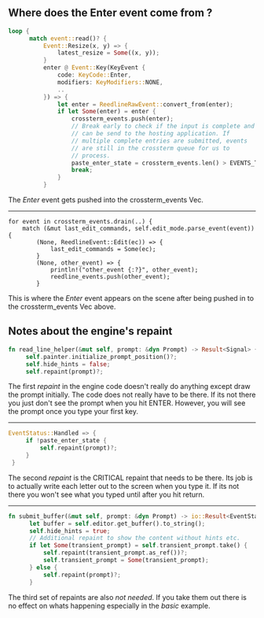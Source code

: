 
## Where does the Enter event come from ?

```rust
loop {
      match event::read()? {
          Event::Resize(x, y) => {
              latest_resize = Some((x, y));
          }
          enter @ Event::Key(KeyEvent {
              code: KeyCode::Enter,
              modifiers: KeyModifiers::NONE,
              ..
          }) => {
              let enter = ReedlineRawEvent::convert_from(enter);
              if let Some(enter) = enter {
                  crossterm_events.push(enter);
                  // Break early to check if the input is complete and
                  // can be send to the hosting application. If
                  // multiple complete entries are submitted, events
                  // are still in the crossterm queue for us to
                  // process.
                  paste_enter_state = crossterm_events.len() > EVENTS_THRESHOLD;
                  break;
              }
          }
```

The *Enter* event gets pushed into the crossterm_events Vec.

---

```
for event in crossterm_events.drain(..) {
    match (&mut last_edit_commands, self.edit_mode.parse_event(event)) {
        (None, ReedlineEvent::Edit(ec)) => {
            last_edit_commands = Some(ec);
        }
        (None, other_event) => {
            println!("other_event {:?}", other_event);
            reedline_events.push(other_event);
        }
```

This is where the *Enter* event appears on the scene after being pushed in to
the crossterm_events Vec above.

## Notes about the engine's repaint

```rust
fn read_line_helper(&mut self, prompt: &dyn Prompt) -> Result<Signal> {
     self.painter.initialize_prompt_position()?;
     self.hide_hints = false;
     self.repaint(prompt)?;
```

The first *repaint* in the engine code doesn't really do anything except draw
the prompt initially.  The code does not really have to be there.  If its
not there you just don't see the prompt when you hit ENTER.  However, you
will see the prompt once you type your first key.

---

```rust
EventStatus::Handled => {
     if !paste_enter_state {
         self.repaint(prompt)?;
     }
 }
```

The second *repaint* is the CRITICAL repaint that needs to be there.  Its job
is to actually write each letter out to the screen when you type it.  If its
not there you won't see what you typed until after you hit return.

---

```rust
fn submit_buffer(&mut self, prompt: &dyn Prompt) -> io::Result<EventStatus> {
      let buffer = self.editor.get_buffer().to_string();
      self.hide_hints = true;
      // Additional repaint to show the content without hints etc.
      if let Some(transient_prompt) = self.transient_prompt.take() {
          self.repaint(transient_prompt.as_ref())?;
          self.transient_prompt = Some(transient_prompt);
      } else {
          self.repaint(prompt)?;
      }
```

The third set of repaints are also *not needed*.  If you take them out
there is no effect on whats happening especially in the *basic* example.
